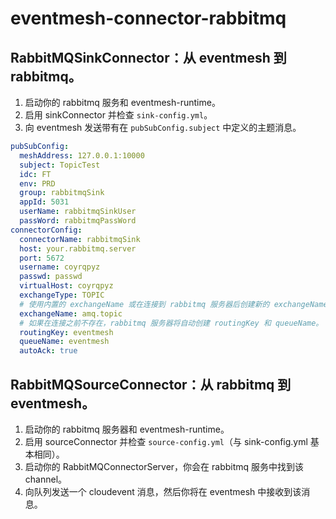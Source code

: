 # eventmesh-connector-rabbitmq

## RabbitMQSinkConnector：从 eventmesh 到 rabbitmq。

1. 启动你的 rabbitmq 服务和 eventmesh-runtime。
2. 启用 sinkConnector 并检查 `sink-config.yml`。
3. 向 eventmesh 发送带有在 `pubSubConfig.subject` 中定义的主题消息。
```yaml
pubSubConfig:  
  meshAddress: 127.0.0.1:10000  
  subject: TopicTest  
  idc: FT  
  env: PRD  
  group: rabbitmqSink  
  appId: 5031  
  userName: rabbitmqSinkUser  
  passWord: rabbitmqPassWord  
connectorConfig:  
  connectorName: rabbitmqSink  
  host: your.rabbitmq.server
  port: 5672  
  username: coyrqpyz  
  passwd: passwd 
  virtualHost: coyrqpyz  
  exchangeType: TOPIC  
  # 使用内置的 exchangeName 或在连接到 rabbitmq 服务器后创建新的 exchangeName。
  exchangeName: amq.topic  
  # 如果在连接之前不存在，rabbitmq 服务器将自动创建 routingKey 和 queueName。
  routingKey: eventmesh  
  queueName: eventmesh  
  autoAck: true
```

## RabbitMQSourceConnector：从 rabbitmq 到 eventmesh。

1. 启动你的 rabbitmq 服务器和 eventmesh-runtime。 
2. 启用 sourceConnector 并检查 `source-config.yml`（与 sink-config.yml 基本相同）。 
3. 启动你的 RabbitMQConnectorServer，你会在 rabbitmq 服务中找到该channel。 
4. 向队列发送一个 cloudevent 消息，然后你将在 eventmesh 中接收到该消息。